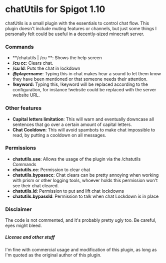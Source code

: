 # chatUtils for Spigot 1.10

chatUtils is a small plugin with the essentials to control chat flow.
This plugin doesn't include muting features or channels, but just some things
I personally felt could be useful in a decently-sized minecraft server.

### Commands

- **/chatutils | /cu **: Shows the help screen
- **/cu cc**: Clears chat.
- **/cu ld**: Puts the chat in lockdown
- **@playername**: Typing this in chat makes <playername> hear a sound to let them
know they have been mentioned or that someone needs their attention.
- **!keyword:** Typing this, !keyword will be replaced according to the configuration,
 for instance !website could be replaced with the server website URL.

### Other features

- **Capital letters limitation**: This will warn and eventually downcase all sentences
that go over a certain amount of capital letters.
- **Chat Cooldown**: This will avoid spambots to make chat impossible to read, by
putting a cooldown on all messages.

### Permissions

- **chatutils.use**: Allows the usage of the plugin via the /chatutils Commands
- **chatutils.cc**: Permission to clear chat
- **chatutils.bypasscc**: Chat clears can be pretty annoying when working with
prism or other logging tools, whoever holds this permission won't see their chat
cleared.
- **chatutils.ld**: Permission to put and lift chat lockdowns
- **chatutils.bypassld**: Permission to talk when chat Lockdown is in place

### Disclaimer
The code is not commented, and it's probably pretty ugly too. Be careful, eyes might bleed.

##### License and other stuff
I'm fine with commercial usage and modification of this plugin, as long as I'm quoted
as the original author of this plugin.
